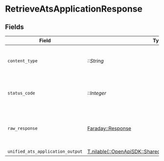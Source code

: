 # RetrieveAtsApplicationResponse


## Fields

| Field                                                                                                              | Type                                                                                                               | Required                                                                                                           | Description                                                                                                        |
| ------------------------------------------------------------------------------------------------------------------ | ------------------------------------------------------------------------------------------------------------------ | ------------------------------------------------------------------------------------------------------------------ | ------------------------------------------------------------------------------------------------------------------ |
| `content_type`                                                                                                     | *::String*                                                                                                         | :heavy_check_mark:                                                                                                 | HTTP response content type for this operation                                                                      |
| `status_code`                                                                                                      | *::Integer*                                                                                                        | :heavy_check_mark:                                                                                                 | HTTP response status code for this operation                                                                       |
| `raw_response`                                                                                                     | [Faraday::Response](https://www.rubydoc.info/gems/faraday/Faraday/Response)                                        | :heavy_check_mark:                                                                                                 | Raw HTTP response; suitable for custom response parsing                                                            |
| `unified_ats_application_output`                                                                                   | [T.nilable(::OpenApiSDK::Shared::UnifiedAtsApplicationOutput)](../../models/shared/unifiedatsapplicationoutput.md) | :heavy_minus_sign:                                                                                                 | N/A                                                                                                                |
